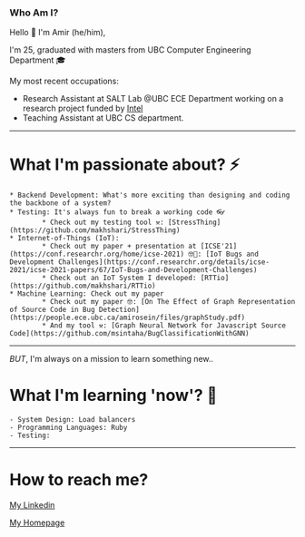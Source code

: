 ### Who Am I?
Hello 👋
I'm Amir (he/him),

I'm 25, graduated with masters from UBC Computer Engineering Department 🎓

My most recent occupations: 
   - Research Assistant at SALT Lab @UBC ECE Department working on a research project funded by [Intel](https://www.intel.ca/content/www/ca/en/homepage.html)
   - Teaching Assistant at UBC CS department.
***
# What I'm passionate about? ⚡
    * Backend Development: What's more exciting than designing and coding the backbone of a system?
    * Testing: It's always fun to break a working code 👓
            * Check out my testing tool ⚒️: [StressThing](https://github.com/makhshari/StressThing)
    * Internet-of-Things (IoT): 
            * Check out my paper + presentation at [ICSE'21](https://conf.researchr.org/home/icse-2021) 🤓👔: [IoT Bugs and Development Challenges](https://conf.researchr.org/details/icse-2021/icse-2021-papers/67/IoT-Bugs-and-Development-Challenges)
            * Check out an IoT System I developed: [RTTio](https://github.com/makhshari/RTTio)
    * Machine Learning: Check out my paper
            * Check out my paper 🤓: [On The Effect of Graph Representation of Source Code in Bug Detection](https://people.ece.ubc.ca/amirosein/files/graphStudy.pdf)
            * And my tool ⚒️: [Graph Neural Network for Javascript Source Code](https://github.com/msintaha/BugClassificationWithGNN)

***
*BUT*, I'm always on a mission to learn something new..
 # What I'm learning 'now'? 🌱
    - System Design: Load balancers
    - Programming Languages: Ruby
    - Testing:  
***
 # How to reach me?

 [My Linkedin](https://www.linkedin.com/in/makhshari/) 

 [My Homepage](https://makhshari.github.io/)    




<!--
**makhshari/makhshari** is a ✨ _special_ ✨ repository because its `README.md` (this file) appears on your GitHub profile.

Here are some ideas to get you started:

- 🔭 I’m currently working on ...
- 🌱 I’m currently learning ...
- 👯 I’m looking to collaborate on ...
- 🤔 I’m looking for help with ...
- 💬 Ask me about ...
- 📫 How to reach me: ...
- 😄 Pronouns: ...
- ⚡ Fun fact: ...
-->
